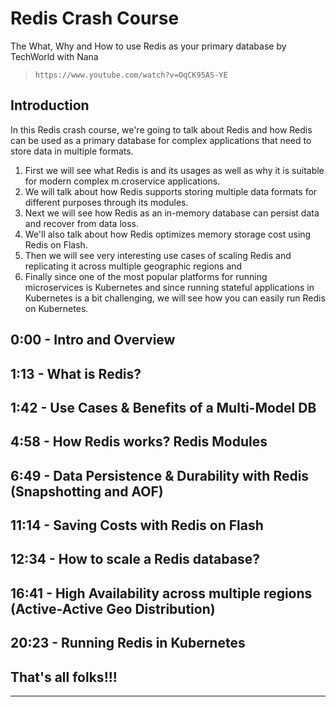 # Redis Crash Course

The What, Why and How to use Redis as your primary database by TechWorld with Nana

> `https://www.youtube.com/watch?v=OqCK95AS-YE`

## Introduction

In this Redis crash course, we're going to talk about Redis and how Redis can be used as a primary database for complex applications that need to store data in multiple formats.

1. First we will see what Redis is and its usages as well as why it is suitable for modern complex
m.croservice applications. 
2. We will talk about how Redis supports storing multiple data formats for different purposes through its modules.
3. Next we will see how Redis as an in-memory database can persist data and recover from data loss.
4. We'll also talk about how Redis optimizes memory storage cost using Redis on Flash.
5. Then we will see very interesting use cases of scaling Redis and replicating it across multiple geographic regions and 
6. Finally since one of the most popular platforms for running microservices is Kubernetes and since running stateful applications in Kubernetes is a bit challenging, we will see how you can easily run Redis on Kubernetes.

## 0:00 - Intro and Overview

## 1:13 - What is Redis?

## 1:42 - Use Cases & Benefits of a Multi-Model DB

## 4:58 - How Redis works? Redis Modules

## 6:49 - Data Persistence & Durability with Redis (Snapshotting and AOF)

## 11:14 - Saving Costs with Redis on Flash

## 12:34 - How to scale a Redis database?

## 16:41 - High Availability across multiple regions (Active-Active Geo Distribution)

## 20:23 - Running Redis in Kubernetes

## That's all folks!!!
___
